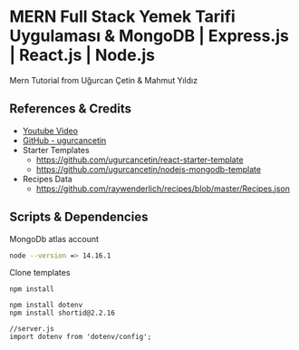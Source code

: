 # MERN Full Stack Yemek Tarifi Uygulaması & MongoDB | Express.js | React.js | Node.js
Mern Tutorial from Uğurcan Çetin & Mahmut Yıldız

## References & Credits
- [Youtube Video](https://youtu.be/duOzf_DrR0A)
- [GitHub - ugurcancetin](https://github.com/ugurcancetin/MERN-Yemek-Tarifi-Projesi)
- Starter Templates
    - https://github.com/ugurcancetin/react-starter-template
    - https://github.com/ugurcancetin/nodejs-mongodb-template
- Recipes Data
    - https://github.com/raywenderlich/recipes/blob/master/Recipes.json

## Scripts & Dependencies
MongoDb atlas account

```bash
node --version => 14.16.1
```

Clone templates
```shell
npm install

npm install dotenv
npm install shortid@2.2.16
```

```shell
//server.js
import dotenv from 'dotenv/config';
```



